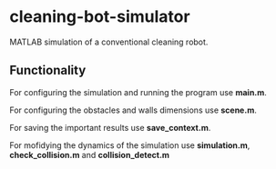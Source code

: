 # cleaning-bot-simulator
MATLAB simulation of a conventional cleaning robot.

## Functionality
For configuring the simulation and running the program use **main.m**.

For configuring the obstacles and walls dimensions use **scene.m**.

For saving the important results use **save_context.m**.

For mofidying the dynamics of the simulation use **simulation.m**, **check_collision.m** and **collision_detect.m**
